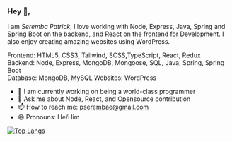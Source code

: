 ### Hey 👋, 
I am *Seremba Patrick*, I love working with Node, Express, Java, Spring and Spring Boot on the backend, and React on the frontend for Development. I also enjoy creating amazing websites using WordPress.

Frontend: HTML5, CSS3, Tailwind, SCSS,TypeScript, React, Redux <br>
Backend: Node, Express, MongoDB, Mongoose, SQL, Java, Spring, Spring Boot <br>
Database: MongoDB, MySQL
Websites: WordPress

- 🌱 I am currently working on being a world-class programmer
-  💬 Ask me about Node, React, and Opensource contribution
- 📫 How to reach me: pserembae@gmail.com 
- 😄 Pronouns: He/Him

[![Top Langs](https://github-readme-stats.vercel.app/api/top-langs/?username=Seremba&layout=compact)](https://github.com/anuraghazra/github-readme-stats)








